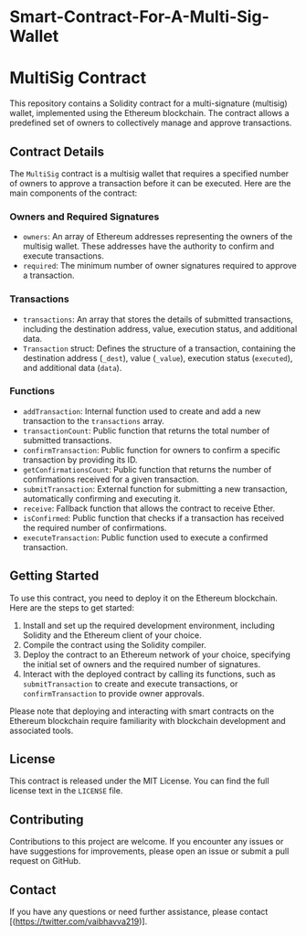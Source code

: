 # Smart-Contract-For-A-Multi-Sig-Wallet
# MultiSig Contract

This repository contains a Solidity contract for a multi-signature (multisig) wallet, implemented using the Ethereum blockchain. The contract allows a predefined set of owners to collectively manage and approve transactions.

## Contract Details

The `MultiSig` contract is a multisig wallet that requires a specified number of owners to approve a transaction before it can be executed. Here are the main components of the contract:

### Owners and Required Signatures

- `owners`: An array of Ethereum addresses representing the owners of the multisig wallet. These addresses have the authority to confirm and execute transactions.
- `required`: The minimum number of owner signatures required to approve a transaction.

### Transactions

- `transactions`: An array that stores the details of submitted transactions, including the destination address, value, execution status, and additional data.
- `Transaction` struct: Defines the structure of a transaction, containing the destination address (`_dest`), value (`_value`), execution status (`executed`), and additional data (`data`).

### Functions

- `addTransaction`: Internal function used to create and add a new transaction to the `transactions` array.
- `transactionCount`: Public function that returns the total number of submitted transactions.
- `confirmTransaction`: Public function for owners to confirm a specific transaction by providing its ID.
- `getConfirmationsCount`: Public function that returns the number of confirmations received for a given transaction.
- `submitTransaction`: External function for submitting a new transaction, automatically confirming and executing it.
- `receive`: Fallback function that allows the contract to receive Ether.
- `isConfirmed`: Public function that checks if a transaction has received the required number of confirmations.
- `executeTransaction`: Public function used to execute a confirmed transaction.

## Getting Started

To use this contract, you need to deploy it on the Ethereum blockchain. Here are the steps to get started:

1. Install and set up the required development environment, including Solidity and the Ethereum client of your choice.
2. Compile the contract using the Solidity compiler.
3. Deploy the contract to an Ethereum network of your choice, specifying the initial set of owners and the required number of signatures.
4. Interact with the deployed contract by calling its functions, such as `submitTransaction` to create and execute transactions, or `confirmTransaction` to provide owner approvals.

Please note that deploying and interacting with smart contracts on the Ethereum blockchain require familiarity with blockchain development and associated tools.

## License

This contract is released under the MIT License. You can find the full license text in the `LICENSE` file.

## Contributing

Contributions to this project are welcome. If you encounter any issues or have suggestions for improvements, please open an issue or submit a pull request on GitHub.


## Contact

If you have any questions or need further assistance, please contact [(https://twitter.com/vaibhavva219)].
